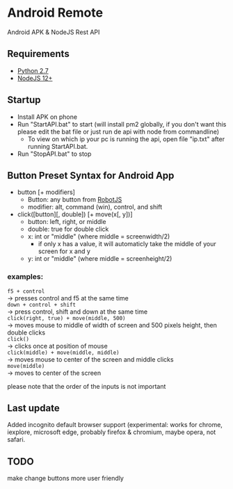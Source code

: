 # Android Remote
Android APK &amp; NodeJS Rest API

## Requirements
* [Python 2.7](https://www.python.org/downloads/release/python-2717/)
* [NodeJS 12+](https://nodejs.org/en/) 

## Startup
* Install APK on phone
* Run "StartAPI.bat" to start (will install pm2 globally, if you don't want this please edit the bat file or just run de api with node from commandline)
   * To view on which ip your pc is running the api, open file "ip.txt" after running StartAPI.bat.
* Run "StopAPI.bat" to stop

## Button Preset Syntax for Android App
* button [+ modifiers]
    * Button: any button from [RobotJS](http://robotjs.io/docs/syntax#keys)
    * modifier: alt, command (win), control, and shift  
* click([button][, double]) [+ move(x[, y])]
    * button: left, right, or middle
    * double: true for double click
    * x: int or "middle" (where middle = screenwidth/2)
        * if only x has a value, it will automaticly take the middle of your screen for x and y
    * y: int or "middle" (where middle = screenheight/2)  

### examples: 
``` f5 + control ```  
-> presses control and f5 at the same time  
``` down + control + shift ```  
-> press control, shift and down at the same time  
``` click(right, true) + move(middle, 500) ```  
-> moves mouse to middle of width of screen and 500 pixels height, then double clicks  
``` click() ```  
-> clicks once at position of mouse  
``` click(middle) + move(middle, middle) ```  
-> moves mouse to center of the screen and middle clicks  
``` move(middle) ```  
-> moves to center of the screen  
  
please note that the order of the inputs is not important

## Last update
Added incognito default browser support (experimental: works for chrome, iexplore, microsoft edge, probably firefox & chromium, maybe opera, not safari.

## TODO
make change buttons more user friendly
